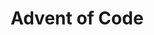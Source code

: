 ---
title: "Advent of Code"
description: "Another Coding Project I love. Much like Project Euler, it provides fun challenges that allows me to write code in the langauges I love, without committing to a larger scale project"
imageUrl: "/images/advent-of-code.jpg"
tags: ["Go", "Rust", "Python", "JavaScript", "C"]
publishDate: 2020-01-01
---